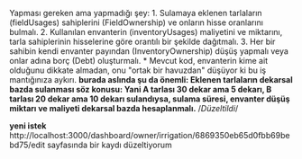 Yapması gereken ama yapmadığı şey:
               1. Sulamaya eklenen tarlaların (fieldUsages) sahiplerini (FieldOwnership) ve onların hisse oranlarını bulmalı.
               2. Kullanılan envanterin (inventoryUsages) maliyetini ve miktarını, tarla sahiplerinin hisselerine göre orantılı bir şekilde
                  dağıtmalı.
               3. Her bir sahibin kendi envanter payından (InventoryOwnership) düşüş yapmalı veya onlar adına borç (Debt) oluşturmalı.
           * Mevcut kod, envanterin kime ait olduğunu dikkate almadan, onu "ortak bir havuzdan" düşüyor ki bu iş mantığınıza aykırı.
**burada aslında şu da önemli: Eklenen tarlaların dekarsal bazda sulanması söz konusu: Yani A tarlası 30 dekar ama 5 dekarı, B tarlası 20 dekar ama 10 dekarı sulandıysa, sulama süresi, envanter düşüş miktarı ve maliyeti dekarsal bazda hesaplanmalı.**
/*Düzeltildi*/

**yeni istek**
http://localhost:3000/dashboard/owner/irrigation/6869350eb65d0fbb69bebd75/edit sayfasında bir kaydı düzeltiyorum
